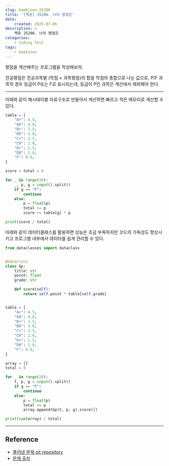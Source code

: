 ```yaml
---
slug: baekjoon-25206
title: '[백준] 25206. 너의 평점은'
date:
    created: 2025-07-06
description: >
    백준 25206. 너의 평점은
categories:
    - Coding Test
tags:
    - baekjoon
---
```


평점을 계산해주는 프로그램을 작성해보자.  

전공평점은 전공과목별 (학점 × 과목평점)의 합을 학점의 총합으로 나눈 값으로, P/F 과목의 경우 등급이 P또는 F로 표시되는데, 등급이 P인 과목은 계산에서 제외해야 한다.  

<!-- more -->

---

아래와 같이 해시테이블 자료구조로 만들어서 계산하면 빠르고 적은 메모리로 계산할 수 있다.  

```python
table = {
    "A+": 4.5,
    "A0": 4.0,
    "B+": 3.5,
    "B0": 3.0,
    "C+": 2.5,
    "C0": 2.0,
    "D+": 1.5,
    "D0": 1.0,
    "F": 0.0,
}

score = total = 0

for _ in range(20):
    _, p, g = input().split()
    if g == "P":
        continue
    else:
        p = float(p)
        total += p
        score += table[g] * p

print(score / total)
```

아래와 같이 데이터클래스를 활용하면 성능은 조금 부족하지만 코드의 가독성도 향상시키고 프로그램 내부에서 데이터를 쉽게 관리할 수 있다.  

```python
from dataclasses import dataclass


@dataclass
class Gp:
    title: str
    point: float
    grade: str

    def score(self):
        return self.point * table[self.grade]


table = {
    "A+": 4.5,
    "A0": 4.0,
    "B+": 3.5,
    "B0": 3.0,
    "C+": 2.5,
    "C0": 2.0,
    "D+": 1.5,
    "D0": 1.0,
    "F": 0.0,
}

array = []
total = 0

for _ in range(20):
    t, p, g = input().split()
    if g == "P":
        continue
    else:
        p = float(p)
        total += p
        array.append(Gp(t, p, g).score())

print(sum(array) / total)
```

---
## Reference
- [풀어낸 문제 git repository](https://github.com/djccnt15/coding_test)
- [문제 출처](https://www.acmicpc.net/problem/25206)
